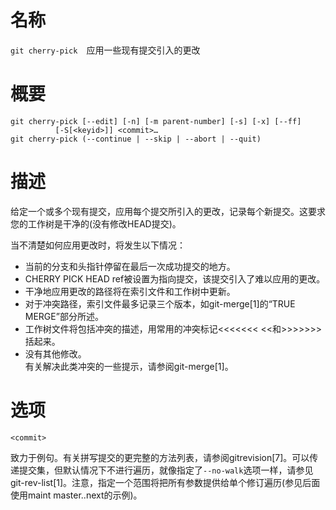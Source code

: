 # 名称
`git cherry-pick`&emsp;应用一些现有提交引入的更改
# 概要
```git
git cherry-pick [--edit] [-n] [-m parent-number] [-s] [-x] [--ff]
		  [-S[<keyid>]] <commit>…​
git cherry-pick (--continue | --skip | --abort | --quit)
```
# 描述
给定一个或多个现有提交，应用每个提交所引入的更改，记录每个新提交。这要求您的工作树是干净的(没有修改HEAD提交)。

当不清楚如何应用更改时，将发生以下情况：
- 当前的分支和头指针停留在最后一次成功提交的地方。
- CHERRY PICK HEAD ref被设置为指向提交，该提交引入了难以应用的更改。
- 干净地应用更改的路径将在索引文件和工作树中更新。
- 对于冲突路径，索引文件最多记录三个版本，如git-merge[1]的“TRUE MERGE”部分所述。
- 工作树文件将包括冲突的描述，用常用的冲突标记<<<<<<< <<和>>>>>>>括起来。
- 没有其他修改。  
有关解决此类冲突的一些提示，请参阅git-merge[1]。
# 选项
`<commit>`

致力于例句。有关拼写提交的更完整的方法列表，请参阅gitrevision[7]。可以传递提交集，但默认情况下不进行遍历，就像指定了`--no-walk`选项一样，请参见git-rev-list[1]。注意，指定一个范围将把所有<commit>参数提供给单个修订遍历(参见后面使用maint master..next的示例)。
